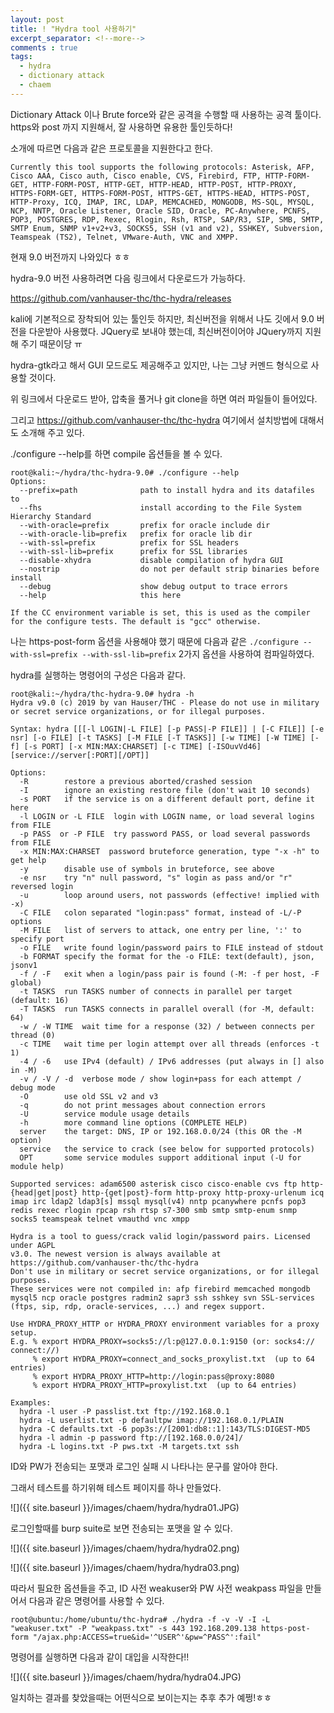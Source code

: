 ```yaml
---
layout: post
title: ! "Hydra tool 사용하기"
excerpt_separator: <!--more-->
comments : true
tags:
  - hydra
  - dictionary attack
  - chaem
---
```


Dictionary Attack 이나 Brute force와 같은 공격을 수행할 때 사용하는 공격 툴이다.  
https와 post 까지 지원해서, 잘 사용하면 유용한 툴인듯하다!

<!--more-->

소개에 따르면 다음과 같은 프로토콜을 지원한다고 한다.
```
Currently this tool supports the following protocols: Asterisk, AFP, Cisco AAA, Cisco auth, Cisco enable, CVS, Firebird, FTP, HTTP-FORM-GET, HTTP-FORM-POST, HTTP-GET, HTTP-HEAD, HTTP-POST, HTTP-PROXY, HTTPS-FORM-GET, HTTPS-FORM-POST, HTTPS-GET, HTTPS-HEAD, HTTPS-POST, HTTP-Proxy, ICQ, IMAP, IRC, LDAP, MEMCACHED, MONGODB, MS-SQL, MYSQL, NCP, NNTP, Oracle Listener, Oracle SID, Oracle, PC-Anywhere, PCNFS, POP3, POSTGRES, RDP, Rexec, Rlogin, Rsh, RTSP, SAP/R3, SIP, SMB, SMTP, SMTP Enum, SNMP v1+v2+v3, SOCKS5, SSH (v1 and v2), SSHKEY, Subversion, Teamspeak (TS2), Telnet, VMware-Auth, VNC and XMPP.
```

현재 9.0 버전까지 나와있다 ㅎㅎ

hydra-9.0 버전 사용하려면 다음 링크에서 다운로드가 가능하다.  

https://github.com/vanhauser-thc/thc-hydra/releases

kali에 기본적으로 장착되어 있는 툴인듯 하지만, 최신버전을 위해서 나도 깃에서 9.0 버전을 다운받아 사용했다. JQuery로 보내야 했는데, 최신버전이어야 JQuery까지 지원해 주기 때문이당 ㅠ  

hydra-gtk라고 해서 GUI 모드로도 제공해주고 있지만, 나는 그냥 커멘드 형식으로 사용할 것이다.  

위 링크에서 다운로드 받아, 압축을 풀거나 git clone을 하면 여러 파일들이 들어있다.  

그리고 https://github.com/vanhauser-thc/thc-hydra 여기에서 설치방법에 대해서도 소개해 주고 있다.  

./configure --help를 하면 compile 옵션들을 볼 수 있다. 

```
root@kali:~/hydra/thc-hydra-9.0# ./configure --help 
Options:
  --prefix=path              path to install hydra and its datafiles to
  --fhs                      install according to the File System Hierarchy Standard
  --with-oracle=prefix       prefix for oracle include dir
  --with-oracle-lib=prefix   prefix for oracle lib dir
  --with-ssl=prefix          prefix for SSL headers
  --with-ssl-lib=prefix      prefix for SSL libraries
  --disable-xhydra           disable compilation of hydra GUI
  --nostrip                  do not per default strip binaries before install
  --debug                    show debug output to trace errors
  --help                     this here

If the CC environment variable is set, this is used as the compiler for the configure tests. The default is "gcc" otherwise.
```
나는 https-post-form 옵션을 사용해야 했기 때문에 다음과 같은 `./configure --with-ssl=prefix --with-ssl-lib=prefix` 2가지 옵션을 사용하여 컴파일하였다. 

hydra를 실행하는 명령어의 구성은 다음과 같다.  

```
root@kali:~/hydra/thc-hydra-9.0# hydra -h
Hydra v9.0 (c) 2019 by van Hauser/THC - Please do not use in military or secret service organizations, or for illegal purposes.

Syntax: hydra [[[-l LOGIN|-L FILE] [-p PASS|-P FILE]] | [-C FILE]] [-e nsr] [-o FILE] [-t TASKS] [-M FILE [-T TASKS]] [-w TIME] [-W TIME] [-f] [-s PORT] [-x MIN:MAX:CHARSET] [-c TIME] [-ISOuvVd46] [service://server[:PORT][/OPT]]

Options:
  -R        restore a previous aborted/crashed session
  -I        ignore an existing restore file (don't wait 10 seconds)
  -s PORT   if the service is on a different default port, define it here
  -l LOGIN or -L FILE  login with LOGIN name, or load several logins from FILE
  -p PASS  or -P FILE  try password PASS, or load several passwords from FILE
  -x MIN:MAX:CHARSET  password bruteforce generation, type "-x -h" to get help
  -y        disable use of symbols in bruteforce, see above
  -e nsr    try "n" null password, "s" login as pass and/or "r" reversed login
  -u        loop around users, not passwords (effective! implied with -x)
  -C FILE   colon separated "login:pass" format, instead of -L/-P options
  -M FILE   list of servers to attack, one entry per line, ':' to specify port
  -o FILE   write found login/password pairs to FILE instead of stdout
  -b FORMAT specify the format for the -o FILE: text(default), json, jsonv1
  -f / -F   exit when a login/pass pair is found (-M: -f per host, -F global)
  -t TASKS  run TASKS number of connects in parallel per target (default: 16)
  -T TASKS  run TASKS connects in parallel overall (for -M, default: 64)
  -w / -W TIME  wait time for a response (32) / between connects per thread (0)
  -c TIME   wait time per login attempt over all threads (enforces -t 1)
  -4 / -6   use IPv4 (default) / IPv6 addresses (put always in [] also in -M)
  -v / -V / -d  verbose mode / show login+pass for each attempt / debug mode 
  -O        use old SSL v2 and v3
  -q        do not print messages about connection errors
  -U        service module usage details
  -h        more command line options (COMPLETE HELP)
  server    the target: DNS, IP or 192.168.0.0/24 (this OR the -M option)
  service   the service to crack (see below for supported protocols)
  OPT       some service modules support additional input (-U for module help)

Supported services: adam6500 asterisk cisco cisco-enable cvs ftp http-{head|get|post} http-{get|post}-form http-proxy http-proxy-urlenum icq imap irc ldap2 ldap3[s] mssql mysql(v4) nntp pcanywhere pcnfs pop3 redis rexec rlogin rpcap rsh rtsp s7-300 smb smtp smtp-enum snmp socks5 teamspeak telnet vmauthd vnc xmpp

Hydra is a tool to guess/crack valid login/password pairs. Licensed under AGPL
v3.0. The newest version is always available at https://github.com/vanhauser-thc/thc-hydra
Don't use in military or secret service organizations, or for illegal purposes.
These services were not compiled in: afp firebird memcached mongodb mysql5 ncp oracle postgres radmin2 sapr3 ssh sshkey svn SSL-services (ftps, sip, rdp, oracle-services, ...) and regex support.

Use HYDRA_PROXY_HTTP or HYDRA_PROXY environment variables for a proxy setup.
E.g. % export HYDRA_PROXY=socks5://l:p@127.0.0.1:9150 (or: socks4:// connect://)
     % export HYDRA_PROXY=connect_and_socks_proxylist.txt  (up to 64 entries)
     % export HYDRA_PROXY_HTTP=http://login:pass@proxy:8080
     % export HYDRA_PROXY_HTTP=proxylist.txt  (up to 64 entries)

Examples:
  hydra -l user -P passlist.txt ftp://192.168.0.1
  hydra -L userlist.txt -p defaultpw imap://192.168.0.1/PLAIN
  hydra -C defaults.txt -6 pop3s://[2001:db8::1]:143/TLS:DIGEST-MD5
  hydra -l admin -p password ftp://[192.168.0.0/24]/
  hydra -L logins.txt -P pws.txt -M targets.txt ssh
```

ID와 PW가 전송되는 포맷과 로그인 실패 시 나타나는 문구를 알아야 한다.  

그래서 테스트를 하기위해 테스트 페이지를 하나 만들었다.  

![]({{ site.baseurl }}/images/chaem/hydra/hydra01.JPG)

로그인할때를 burp suite로 보면 전송되는 포맷을 알 수 있다.  

![]({{ site.baseurl }}/images/chaem/hydra/hydra02.png)

![]({{ site.baseurl }}/images/chaem/hydra/hydra03.png)

따라서 필요한 옵션들을 주고, ID 사전 weakuser와 PW 사전 weakpass 파일을 만들어서 다음과 같은 명령어를 사용할 수 있다.
```
root@ubuntu:/home/ubuntu/thc-hydra# ./hydra -f -v -V -I -L "weakuser.txt" -P "weakpass.txt" -s 443 192.168.209.138 https-post-form "/ajax.php:ACCESS=true&id='^USER^'&pw=^PASS^':fail"  
```
명령어를 실행하면 다음과 같이 대입을 시작한다!!  

![]({{ site.baseurl }}/images/chaem/hydra/hydra04.JPG)  

일치하는 결과를 찾았을때는 어떤식으로 보이는지는 추후 추가 예쩡!ㅎㅎ  
